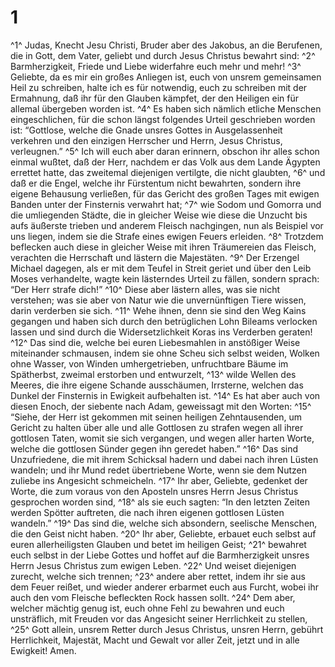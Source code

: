 # 1 
^1^ Judas, Knecht Jesu Christi, Bruder aber des Jakobus, an die Berufenen, die in Gott, dem Vater, geliebt und durch Jesus Christus bewahrt sind: 
^2^ Barmherzigkeit, Friede und Liebe widerfahre euch mehr und mehr! 
^3^ Geliebte, da es mir ein großes Anliegen ist, euch von unsrem gemeinsamen Heil zu schreiben, halte ich es für notwendig, euch zu schreiben mit der Ermahnung, daß ihr für den Glauben kämpfet, der den Heiligen ein für allemal übergeben worden ist. 
^4^ Es haben sich nämlich etliche Menschen eingeschlichen, für die schon längst folgendes Urteil geschrieben worden ist: “Gottlose, welche die Gnade unsres Gottes in Ausgelassenheit verkehren und den einzigen Herrscher und Herrn, Jesus Christus, verleugnen.” 
^5^ Ich will euch aber daran erinnern, obschon ihr alles schon einmal wußtet, daß der Herr, nachdem er das Volk aus dem Lande Ägypten errettet hatte, das zweitemal diejenigen vertilgte, die nicht glaubten, 
^6^ und daß er die Engel, welche ihr Fürstentum nicht bewahrten, sondern ihre eigene Behausung verließen, für das Gericht des großen Tages mit ewigen Banden unter der Finsternis verwahrt hat; 
^7^ wie Sodom und Gomorra und die umliegenden Städte, die in gleicher Weise wie diese die Unzucht bis aufs äußerste trieben und anderem Fleisch nachgingen, nun als Beispiel vor uns liegen, indem sie die Strafe eines ewigen Feuers erleiden. 
^8^ Trotzdem beflecken auch diese in gleicher Weise mit ihren Träumereien das Fleisch, verachten die Herrschaft und lästern die Majestäten. 
^9^ Der Erzengel Michael dagegen, als er mit dem Teufel in Streit geriet und über den Leib Moses verhandelte, wagte kein lästerndes Urteil zu fällen, sondern sprach: “Der Herr strafe dich!” 
^10^ Diese aber lästern alles, was sie nicht verstehen; was sie aber von Natur wie die unvernünftigen Tiere wissen, darin verderben sie sich. 
^11^ Wehe ihnen, denn sie sind den Weg Kains gegangen und haben sich durch den betrüglichen Lohn Bileams verlocken lassen und sind durch die Widersetzlichkeit Koras ins Verderben geraten! 
^12^ Das sind die, welche bei euren Liebesmahlen in anstößiger Weise miteinander schmausen, indem sie ohne Scheu sich selbst weiden, Wolken ohne Wasser, von Winden umhergetrieben, unfruchtbare Bäume im Spätherbst, zweimal erstorben und entwurzelt, 
^13^ wilde Wellen des Meeres, die ihre eigene Schande ausschäumen, Irrsterne, welchen das Dunkel der Finsternis in Ewigkeit aufbehalten ist. 
^14^ Es hat aber auch von diesen Enoch, der siebente nach Adam, geweissagt mit den Worten: 
^15^ “Siehe, der Herr ist gekommen mit seinen heiligen Zehntausenden, um Gericht zu halten über alle und alle Gottlosen zu strafen wegen all ihrer gottlosen Taten, womit sie sich vergangen, und wegen aller harten Worte, welche die gottlosen Sünder gegen ihn geredet haben.” 
^16^ Das sind Unzufriedene, die mit ihrem Schicksal hadern und dabei nach ihren Lüsten wandeln; und ihr Mund redet übertriebene Worte, wenn sie dem Nutzen zuliebe ins Angesicht schmeicheln. 
^17^ Ihr aber, Geliebte, gedenket der Worte, die zum voraus von den Aposteln unsres Herrn Jesus Christus gesprochen worden sind, 
^18^ als sie euch sagten: “In den letzten Zeiten werden Spötter auftreten, die nach ihren eigenen gottlosen Lüsten wandeln.” 
^19^ Das sind die, welche sich absondern, seelische Menschen, die den Geist nicht haben. 
^20^ Ihr aber, Geliebte, erbauet euch selbst auf euren allerheiligsten Glauben und betet im heiligen Geist; 
^21^ bewahret euch selbst in der Liebe Gottes und hoffet auf die Barmherzigkeit unsres Herrn Jesus Christus zum ewigen Leben. 
^22^ Und weiset diejenigen zurecht, welche sich trennen; 
^23^ andere aber rettet, indem ihr sie aus dem Feuer reißet, und wieder anderer erbarmet euch aus Furcht, wobei ihr auch den vom Fleische befleckten Rock hassen sollt. 
^24^ Dem aber, welcher mächtig genug ist, euch ohne Fehl zu bewahren und euch unsträflich, mit Freuden vor das Angesicht seiner Herrlichkeit zu stellen, 
^25^ Gott allein, unsrem Retter durch Jesus Christus, unsren Herrn, gebührt Herrlichkeit, Majestät, Macht und Gewalt vor aller Zeit, jetzt und in alle Ewigkeit! Amen. 